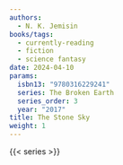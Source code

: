 ```yaml
---
authors:
  - N. K. Jemisin
books/tags:
  - currently-reading
  - fiction
  - science fantasy
date: 2024-04-10
params:
  isbn13: "9780316229241"
  series: The Broken Earth
  series_order: 3
  year: "2017"
title: The Stone Sky
weight: 1
---
```


<!--more-->

{{< series >}}